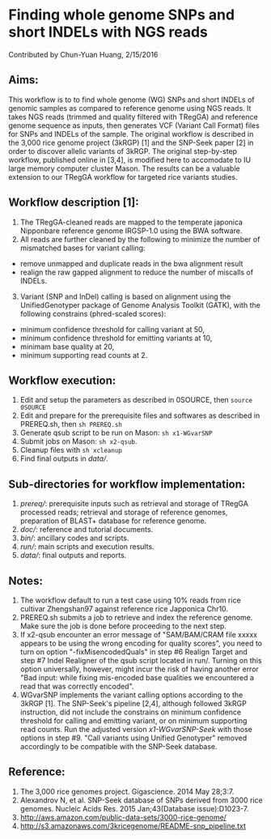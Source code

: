 # Finding whole genome SNPs and short INDELs with NGS reads
Contributed by Chun-Yuan Huang, 2/15/2016

## Aims:
This workflow is to to find whole genome (WG) SNPs and short INDELs of genomic samples as compared to reference genome using NGS reads. It takes NGS reads (trimmed and quality filtered with TRegGA) and reference genome sequence as inputs, then generates VCF (Variant Call Format) files for SNPs and INDELs of the sample. The original workflow is described in the 3,000 rice genome project (3kRGP) [1] and the SNP-Seek paper [2] in order to discover allelic variants of 3kRGP. The original step-by-step workflow, published online in [3,4], is modified here to accomodate to IU large memory computer cluster Mason. The results can be a valuable extension to our TRegGA workflow for targeted rice variants studies.

## Workflow description [1]:
1. The TRegGA-cleaned reads are mapped to the temperate japonica Nipponbare reference genome IRGSP-1.0 using the BWA software.
2. All reads are further cleaned by the following to minimize the number of mismatched bases for variant calling: 
  * remove unmapped and duplicate reads in the bwa alignment result
  * realign the raw gapped alignment to reduce the number of miscalls of INDELs.
3. Variant (SNP and InDel) calling is based on alignment using the UnifiedGenotyper package of Genome Analysis Toolkit (GATK), with the following constrains (phred-scaled scores):
  * minimum confidence threshold for calling variant at 50, 
  * minimum confidence threshold for emitting variants at 10, 
  * minimam base quality at 20,
  * minimum supporting read counts at 2.

## Workflow execution:
1. Edit and setup the parameters as described in 0SOURCE, then `source 0SOURCE`
2. Edit and prepare for the prerequisite files and softwares as described in PREREQ.sh, then `sh PREREQ.sh`
3. Generate qsub script to be run on Mason: `sh x1-WGvarSNP`
4. Submit jobs on Mason: `sh x2-qsub`. 
5. Cleanup files with `sh xcleanup`
6. Find final outputs in *data/*.

## Sub-directories for workflow implementation:
1. *prereq/*: prerequisite inputs such as retrieval and storage of TRegGA processed reads; retrieval and storage of reference genomes, preparation of BLAST+ database for reference genome.
2. *doc/*: reference and tutorial documents.
3. *bin/*: ancillary codes and scripts.
4. *run/*: main scripts and execution results.
5. *data/*: final outputs and reports.

## Notes: 
1. The workflow default to run a test case using 10% reads from rice cultivar Zhengshan97 against reference rice Japponica Chr10. 
2. PREREQ.sh submits a job to retrieve and index the reference genome. Make sure the job is done before proceeding to the next step.
3. If x2-qsub encounter an error message of "SAM/BAM/CRAM file xxxxx appears to be using the wrong encoding for quality scores", you need to turn on option "-fixMisencodedQuals" in step #6 Realign Target and step #7 Indel Realigner of the qsub script located in run/. Turning on this option universally, however, might incur the risk of having another error "Bad input: while fixing mis-encoded base qualities we encountered a read that was correctly encoded".
4. WGvarSNP implements the variant calling options according to the 3kRGP [1]. The SNP-Seek's pipeline [2,4], although followed 3kRGP instruction, did not include the constrains on minimum confidence threshold for calling and emitting variant, or on minimum supporting read counts. Run the adjusted version *x1-WGvarSNP-Seek* with those options in step #9. "Call variants using Unified Genotyper" removed accordingly to be compatible with the SNP-Seek database.

## Reference:
1. The 3,000 rice genomes project. Gigascience. 2014 May 28;3:7.
2. Alexandrov N, et al. SNP-Seek database of SNPs derived from 3000 rice genomes. Nucleic Acids Res. 2015 Jan;43(Database issue):D1023-7.
3. http://aws.amazon.com/public-data-sets/3000-rice-genome/
4. http://s3.amazonaws.com/3kricegenome/README-snp_pipeline.txt 

